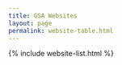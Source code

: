 ```yaml
---
title: GSA Websites
layout: page
permalink: website-table.html
---
```


{% include website-list.html %}
